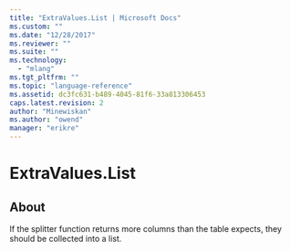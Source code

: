 ```yaml
---
title: "ExtraValues.List | Microsoft Docs"
ms.custom: ""
ms.date: "12/28/2017"
ms.reviewer: ""
ms.suite: ""
ms.technology: 
  - "mlang"
ms.tgt_pltfrm: ""
ms.topic: "language-reference"
ms.assetid: dc3fc631-b489-4045-81f6-33a813306453
caps.latest.revision: 2
author: "Minewiskan"
ms.author: "owend"
manager: "erikre"
---
```

# ExtraValues.List
## About
If the splitter function returns more columns than the table expects, they should be collected into a list.

